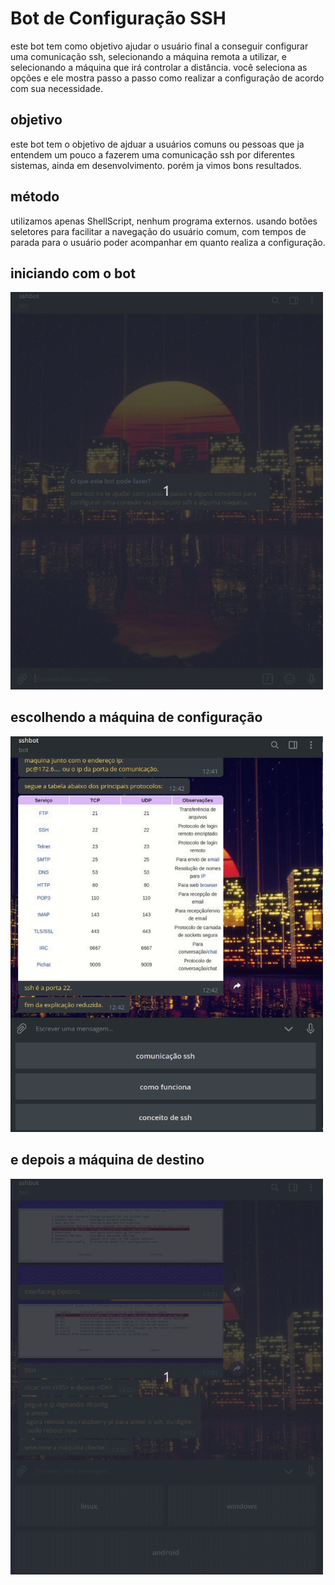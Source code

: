 # Bot de Configuração SSH
este bot tem como objetivo ajudar o usuário final a conseguir configurar uma comunicação ssh, selecionando a máquina remota a utilizar, e selecionando a máquina que irá controlar a distância.
você seleciona as opções e ele mostra passo a passo como realizar a configuração de acordo com sua necessidade.

## objetivo
este bot tem o objetivo de ajduar a usuários comuns ou pessoas que ja entendem um pouco a fazerem uma comunicação ssh por diferentes sistemas, ainda em desenvolvimento. porém ja vimos bons resultados.

## método
utilizamos apenas ShellScript, nenhum programa externos. usando botões seletores para facilitar a navegação do usuário comum, com tempos de parada para o usuário poder acompanhar em quanto realiza a configuração.

## iniciando com o bot

<img src="teste.gif" width="500">

## escolhendo a máquina de configuração

<img src="select.gif" width="500">

## e depois a máquina de destino

<img src="controle.gif" width="500">
